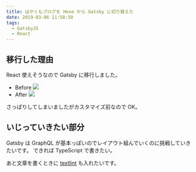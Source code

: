 ```yaml
---
title: はやくもブログを Hexo から Gatsby に切り替えた
date: 2019-03-06 11:58:50
tags:
  - GatsbyJS
  - React
---
```


## 移行した理由

React 使えそうなので Gatsby に移行しました。

- Before
  ![](https://s3.amazonaws.com/anozon-img/%E3%81%82%E3%81%AE%E3%81%9E%E3%82%93%E3%81%B3%E3%82%88%E3%82%8A.png)
- After
  ![](https://s3.amazonaws.com/anozon-img/All_posts___%E3%81%82%E3%81%AE%E3%81%9E%E3%82%93%E3%81%B3%E3%82%88%E3%82%8A.png)

さっぱりしてしまいましたがカスタマイズ前なので OK。

## いじっていきたい部分

Gatsby は GraphQL が基本っぽいのでレイアウト組んでいくのに挑戦していきたいです。
できれば TypeScript で書きたい。

あと文章を書くときに [textlint](https://github.com/textlint/textlint) も入れたいです。
